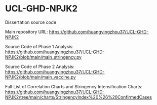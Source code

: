 # UCL-GHD-NPJK2
Dissertation source code 

Main repository URL: 
https://github.com/huangyingzhou37/UCL-GHD-NPJK2 

Source Code of Phase 1 Analysis:
https://github.com/huangyingzhou37/UCL-GHD-NPJK2/blob/main/main_stringency.py

Source Code of Phase 2 Analysis:
https://github.com/huangyingzhou37/UCL-GHD-NPJK2/blob/main/main_vaccine.py 

Full List of Correlation Charts and Stringency Intensification Charts: 
https://github.com/huangyingzhou37/UCL-GHD-NPJK2/tree/main/charts/StringencyIndex%20%26%20ConfirmedCases 
